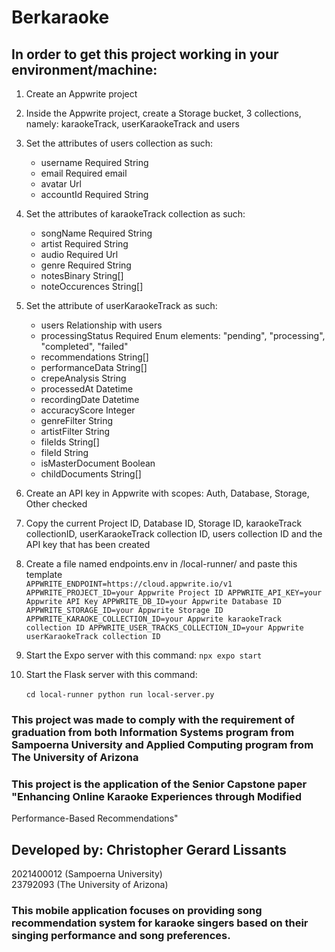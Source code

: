 # Berkaraoke
## In order to get this project working in your environment/machine:
1. Create an Appwrite project
2. Inside the Appwrite project, create a Storage bucket, 3 collections, namely: karaokeTrack, userKaraokeTrack and users
3. Set the attributes of users collection as such:
   - username Required String
   - email Required email
   - avatar Url
   - accountId Required String
5. Set the attributes of karaokeTrack collection as such:
   - songName Required String
   - artist Required String
   - audio Required Url
   - genre Required String
   - notesBinary String[]
   - noteOccurences String[]
6. Set the attribute of userKaraokeTrack as such:
   - users Relationship with users
   - processingStatus Required Enum elements: "pending", "processing", "completed", "failed"
   - recommendations String[]
   - performanceData String[]
   - crepeAnalysis String
   - processedAt Datetime
   - recordingDate Datetime
   - accuracyScore Integer
   - genreFilter String
   - artistFilter String
   - fileIds String[]
   - fileId String
   - isMasterDocument Boolean
   - childDocuments String[]
7. Create an API key in Appwrite with scopes: Auth, Database, Storage, Other checked
8. Copy the current Project ID, Database ID, Storage ID, karaokeTrack collectionID, userKaraokeTrack collection ID, users collection ID and the API key that has been created
9. Create a file named endpoints.env in /local-runner/ and paste this template
   <br/> ```APPWRITE_ENDPOINT=https://cloud.appwrite.io/v1
    APPWRITE_PROJECT_ID=your Appwrite Project ID
    APPWRITE_API_KEY=your Appwrite API Key
    APPWRITE_DB_ID=your Appwrite Database ID
    APPWRITE_STORAGE_ID=your Appwrite Storage ID
    APPWRITE_KARAOKE_COLLECTION_ID=your Appwrite karaokeTrack collection ID
    APPWRITE_USER_TRACKS_COLLECTION_ID=your Appwrite userKaraokeTrack collection ID```
10. Start the Expo server with this command:
```npx expo start```

11. Start the Flask server with this command:\
<br />```cd local-runner
python run local-server.py```

### This project was made to comply with the requirement of graduation from both Information Systems program from Sampoerna University and Applied Computing program from The University of Arizona

### This project is the application of the Senior Capstone paper "Enhancing Online Karaoke Experiences through Modified
Performance-Based Recommendations"

## Developed by: Christopher Gerard Lissants<br/>
2021400012 (Sampoerna University)<br/>
23792093 (The University of Arizona)

### This mobile application focuses on providing song recommendation system for karaoke singers based on their singing performance and song preferences.
